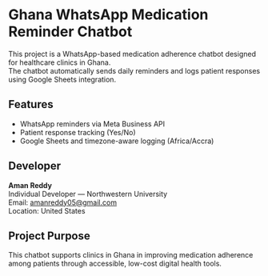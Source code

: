 # Ghana WhatsApp Medication Reminder Chatbot

This project is a WhatsApp-based medication adherence chatbot designed for healthcare clinics in Ghana.  
The chatbot automatically sends daily reminders and logs patient responses using Google Sheets integration.

## Features
- WhatsApp reminders via Meta Business API
- Patient response tracking (Yes/No)
- Google Sheets and timezone-aware logging (Africa/Accra)

## Developer
**Aman Reddy**  
Individual Developer — Northwestern University  
Email: amanreddy05@gmail.com  
Location: United States  

## Project Purpose
This chatbot supports clinics in Ghana in improving medication adherence among patients through accessible, low-cost digital health tools.
